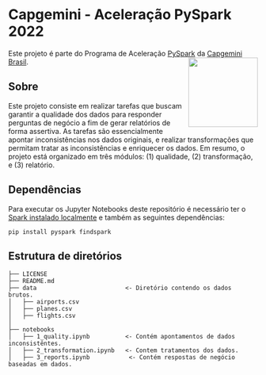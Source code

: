 # Capgemini - Aceleração PySpark 2022

Este projeto é parte do Programa de Aceleração [PySpark](https://spark.apache.org) da [Capgemini Brasil](https://www.capgemini.com/br-pt).
[<img src="https://www.capgemini.com/wp-content/themes/capgemini-komposite/assets/images/logo.svg" align="right" width="140">](https://www.capgemini.com/br-pt)

## Sobre

Este projeto consiste em realizar tarefas que buscam garantir a qualidade dos dados para responder perguntas de negócio a fim de gerar relatórios de forma assertiva. As tarefas são essencialmente apontar inconsistências nos dados originais, e realizar transformações que permitam tratar as inconsistências e enriquecer os dados. Em resumo, o projeto está organizado em três módulos: (1) qualidade, (2) transformação, e (3) relatório.

## Dependências

Para executar os Jupyter Notebooks deste repositório é necessário ter o [Spark instalado localmente](https://spark.apache.org/downloads.html) e também as seguintes dependências:

`pip install pyspark findspark`

## Estrutura de diretórios

```
├── LICENSE
├── README.md
├── data                         <- Diretório contendo os dados brutos.
│   ├── airports.csv
│   ├── planes.csv
│   ├── flights.csv
│
├── notebooks
│   ├── 1_quality.ipynb          <- Contém apontamentos de dados inconsistêntes.
│   ├── 2_transformation.ipynb   <- Contem tratamentos dos dados.
│   ├── 3_reports.ipynb           <- Contém respostas de negócio baseadas em dados.
```
